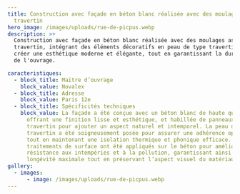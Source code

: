 ```yaml
---
title: Construction avec façade en béton blanc réalisée avec des moulages aspect
  travertin
hero_image: /images/uploads/rue-de-picpus.webp
description: >+
  Construction avec façade en béton blanc réalisée avec des moulages aspect
  travertin, intégrant des éléments décoratifs en peau de type travertin pour
  créer une esthétique moderne et élégante, tout en garantissant la durabilité
  de l'ouvrage.

caracteristiques:
  - block_title: Maitre d’ouvrage
    block_value: Novalex
  - block_title: Adresse
    block_value: Paris 12e
  - block_title: Spécificités techniques
    block_value: La façade a été conçue avec un béton blanc de haute qualité,
      offrant une finition lisse et esthétique, et habillée de panneaux en
      travertin pour ajouter un aspect naturel et intemporel. La peau de
      travertin a été soigneusement posée pour assurer une adhérence optimale
      tout en maintenant une isolation thermique et phonique efficace. Des
      traitements de surface ont été appliqués sur le béton pour améliorer sa
      résistance aux intempéries et à la pollution, garantissant ainsi une
      longévité maximale tout en préservant l’aspect visuel du matériau.
gallery:
  - images:
      - image: /images/uploads/rue-de-picpus.webp
---
```

